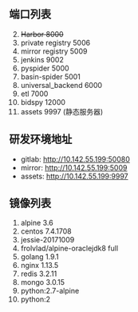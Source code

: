 
## 端口列表

2. ~~Harbor 8000~~
3. private registry 5006
4. mirror registry 5009
5. jenkins 9002
6. pyspider 5000
7. basin-spider 5001
8. universal\_backend 6000
9. etl 7000
10. bidspy 12000
11. assets 9997 (静态服务器)

## 研发环境地址

+ gitlab: http://10.142.55.199:50080
+ mirror: http://10.142.55.199:5009
+ assets: http://10.142.55.199:9997

## 镜像列表

1. alpine 3.6
2. centos 7.4.1708
3. jessie-20171009
4. frolvlad/alpine-oraclejdk8 full
5. golang 1.9.1
6. nginx 1.13.5
7. redis 3.2.11
8. mongo 3.0.15
9. python:2.7-alpine
10. python:2



